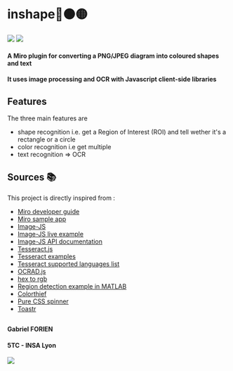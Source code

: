 # inshape🔴🟠🟡

[![](https://img.shields.io/badge/open-Github%20Pages-blue)](https://gforien.github.io/inshape/)
[![](https://img.shields.io/badge/open-JSFiddle-blueviolet)](https://jsfiddle.net/to8ucfed/11/)

#### A Miro plugin for converting a PNG/JPEG diagram into coloured shapes and text
#### It uses image processing and OCR with Javascript client-side libraries

<!--- Here are technologies used

![](https://img.shields.io/badge/badge-content-blue)
[![](https://travis-ci.org/gforien/template-repo.svg?branch=master)](https://travis-ci.org/gforien/template-repo)
![](https://img.shields.io/github/license/gforien/template-repository)

<p style = text-align:center;>
    <img  src="https://upload.wikimedia.org/wikipedia/fr/3/38/Guitar_Hero_Logo.png" alt="Guitar Hero" height="145" width="199">
    <img src="https://www.neonmag.fr/content/uploads/2019/04/color-spotify-logo.jpg" alt="Spotify" height="145" width="214">
    <img src="https://upload.wikimedia.org/wikipedia/commons/4/41/Osu_new_logo.png" alt="Osu" height="145" width="145">
</p>


Or more simply, a GIF of the app functionning
![](screenshot.gif)

## Building and launching :construction_worker:
```bash
$ npm install
$ npm start
```


--->
## Features
The three main features are
- shape recognition i.e. get a Region of Interest (ROI) and tell wether it's a rectangle or a circle
- color recognition i.e  get multiple 
- text recognition => OCR


## Sources :books:
This project is directly inspired from :
- [Miro developer guide](https://developers.miro.com/docs/getting-started)
- [Miro sample app](https://github.com/miroapp/app-examples/tree/master/sample-app)
- [Image-JS](https://github.com/image-js/image-js)
- [Image-JS live example](https://www.w3schools.com/code/tryit.asp?filename=FVCJLR0VNK33)
- [Image-JS API documentation](https://image-js.github.io/image-js/)
- [Tesseract.js](https://github.com/naptha/tesseract.js)
- [Tesseract examples](https://github.com/naptha/tesseract.js/blob/master/docs/examples.md)
- [Tesseract supported languages list](https://github.com/naptha/tesseract.js/blob/master/docs/tesseract_lang_list.md)
- [OCRAD.js](http://antimatter15.com/ocrad.js/demo.html)
- [hex to rgb](https://www.webfx.com/web-design/hex-to-rgb/)
- [Region detection example in MATLAB](https://fr.mathworks.com/help/images/ref/regionprops.html)
- [Colorthief](https://lokeshdhakar.com/projects/color-thief/)
- [Pure CSS spinner](https://jsbin.com/roqakuxebo/)
- [Toastr](https://github.com/CodeSeven/toastr)

##
#### Gabriel FORIEN
#### 5TC - INSA Lyon
![](https://upload.wikimedia.org/wikipedia/commons/b/b9/Logo_INSA_Lyon_%282014%29.svg)
